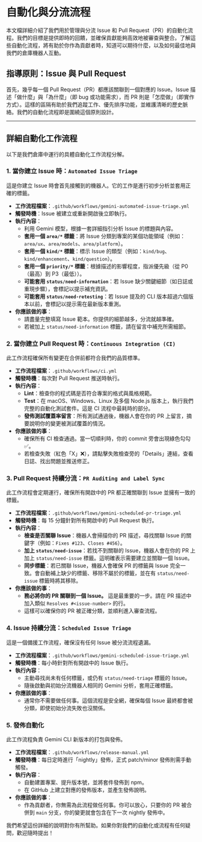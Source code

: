# 自動化與分流流程

本文檔詳細介紹了我們用於管理與分流 Issue 和 Pull Request（PR）的自動化流程。我們的目標是提供即時的回饋，並確保貢獻能夠高效地被審查與整合。了解這些自動化流程，將有助於你作為貢獻者時，知道可以期待什麼，以及如何最佳地與我們的倉庫機器人互動。

## 指導原則：Issue 與 Pull Request

首先，幾乎每一個 Pull Request（PR）都應該關聯到一個對應的 Issue。Issue 描述「做什麼」與「為什麼」（即 bug 或功能需求），而 PR 則是「怎麼做」（即實作方式）。這樣的區隔有助於我們追蹤工作、優先排序功能，並維護清晰的歷史脈絡。我們的自動化流程即是圍繞這個原則設計。

---

## 詳細自動化工作流程

以下是我們倉庫中運行的具體自動化工作流程分解。

### 1. 當你建立 Issue 時：`Automated Issue Triage`

這是你建立 Issue 時會首先接觸到的機器人。它的工作是進行初步分析並套用正確的標籤。

- **工作流程檔案**：`.github/workflows/gemini-automated-issue-triage.yml`
- **觸發時機**：Issue 被建立或重新開啟後立即執行。
- **執行內容**：
  - 利用 Gemini 模型，根據一套詳細指引分析 Issue 的標題與內容。
  - **套用一個 `area/*` 標籤**：將 Issue 分類到專案的某個功能領域（例如：`area/ux`、`area/models`、`area/platform`）。
  - **套用一個 `kind/*` 標籤**：標示 Issue 的類型（例如：`kind/bug`、`kind/enhancement`、`kind/question`）。
  - **套用一個 `priority/*` 標籤**：根據描述的影響程度，指派優先級（從 P0（最高）到 P3（最低））。
  - **可能套用 `status/need-information`**：若 Issue 缺少關鍵細節（如日誌或重現步驟），會標記以提示補充資訊。
  - **可能套用 `status/need-retesting`**：若 Issue 提及的 CLI 版本超過六個版本以前，會標記以提示需在最新版本重測。
- **你應該做的事**：
  - 請盡量完整填寫 Issue 範本。你提供的細節越多，分流就越準確。
  - 若被加上 `status/need-information` 標籤，請在留言中補充所需細節。

### 2. 當你建立 Pull Request 時：`Continuous Integration (CI)`

此工作流程確保所有變更在合併前都符合我們的品質標準。

- **工作流程檔案**：`.github/workflows/ci.yml`
- **觸發時機**：每次對 Pull Request 推送時執行。
- **執行內容**：
  - **Lint**：檢查你的程式碼是否符合專案的格式與風格規範。
  - **Test**：在 macOS、Windows、Linux 及多個 Node.js 版本上，執行我們完整的自動化測試套件。這是 CI 流程中最耗時的部分。
  - **發佈測試覆蓋率留言**：所有測試通過後，機器人會在你的 PR 上留言，摘要說明你的變更被測試覆蓋的情況。
- **你應該做的事**：
  - 確保所有 CI 檢查通過。當一切順利時，你的 commit 旁會出現綠色勾勾 ✅。
  - 若檢查失敗（紅色「X」❌），請點擊失敗檢查旁的「Details」連結，查看日誌、找出問題並推送修正。

### 3. Pull Request 持續分流：`PR Auditing and Label Sync`

此工作流程會定期運行，確保所有開啟中的 PR 都正確關聯到 Issue 並擁有一致的標籤。

- **工作流程檔案**：`.github/workflows/gemini-scheduled-pr-triage.yml`
- **觸發時機**：每 15 分鐘針對所有開啟中的 Pull Request 執行。
- **執行內容**：
  - **檢查是否關聯 Issue**：機器人會掃描你的 PR 描述，尋找關聯 Issue 的關鍵字（例如：`Fixes #123`、`Closes #456`）。
  - **加上 `status/need-issue`**：若找不到關聯的 Issue，機器人會在你的 PR 上加上 `status/need-issue` 標籤。這明確表示需要建立並關聯一個 Issue。
  - **同步標籤**：若已關聯 Issue，機器人會確保 PR 的標籤與 Issue 完全一致。會自動補上缺少的標籤、移除不屬於的標籤，並在有 `status/need-issue` 標籤時將其移除。
- **你應該做的事**：
  - **務必將你的 PR 關聯到一個 Issue。** 這是最重要的一步。請在 PR 描述中加入類似 `Resolves #<issue-number>` 的行。
  - 這樣可以確保你的 PR 被正確分類，並順利進入審查流程。

### 4. Issue 持續分流：`Scheduled Issue Triage`

這是一個備援工作流程，確保沒有任何 Issue 被分流流程遺漏。

- **工作流程檔案**：`.github/workflows/gemini-scheduled-issue-triage.yml`
- **觸發時機**：每小時針對所有開啟中的 Issue 執行。
- **執行內容**：
  - 主動尋找尚未有任何標籤，或仍有 `status/need-triage` 標籤的 Issue。
  - 隨後啟動與初始分流機器人相同的 Gemini 分析，套用正確標籤。
- **你應該做的事**：
  - 通常你不需要做任何事。這個流程是安全網，確保每個 Issue 最終都會被分類，即使初始分流失敗也沒關係。

### 5. 發佈自動化

此工作流程負責 Gemini CLI 新版本的打包與發佈。

- **工作流程檔案**：`.github/workflows/release-manual.yml`
- **觸發時機**：每日定時進行「nightly」發佈，正式 patch/minor 發佈則需手動觸發。
- **執行內容**：
  - 自動建置專案、提升版本號，並將套件發佈到 npm。
  - 在 GitHub 上建立對應的發佈版本，並產生發佈說明。
- **你應該做的事**：
  - 作為貢獻者，你無需為此流程做任何事。你可以放心，只要你的 PR 被合併到 `main` 分支，你的變更就會包含在下一次 nightly 發佈中。

我們希望這份詳細的說明對你有所幫助。如果你對我們的自動化或流程有任何疑問，歡迎隨時提出！
